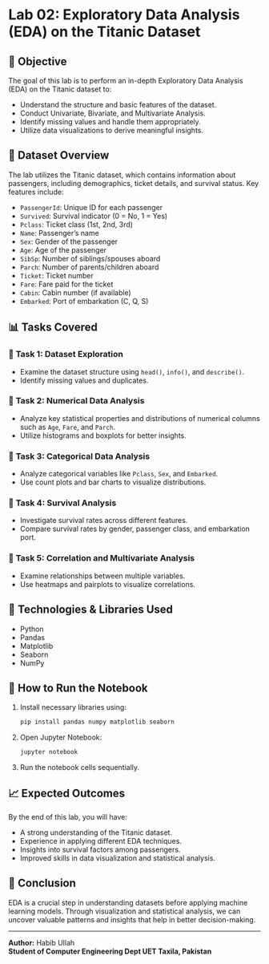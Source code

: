 # Lab 02: Exploratory Data Analysis (EDA) on the Titanic Dataset

## 📌 **Objective**

The goal of this lab is to perform an in-depth Exploratory Data Analysis (EDA) on the Titanic dataset to:

- Understand the structure and basic features of the dataset.
- Conduct Univariate, Bivariate, and Multivariate Analysis.
- Identify missing values and handle them appropriately.
- Utilize data visualizations to derive meaningful insights.

## 📂 **Dataset Overview**

The lab utilizes the Titanic dataset, which contains information about passengers, including demographics, ticket details, and survival status. Key features include:

- `PassengerId`: Unique ID for each passenger
- `Survived`: Survival indicator (0 = No, 1 = Yes)
- `Pclass`: Ticket class (1st, 2nd, 3rd)
- `Name`: Passenger’s name
- `Sex`: Gender of the passenger
- `Age`: Age of the passenger
- `SibSp`: Number of siblings/spouses aboard
- `Parch`: Number of parents/children aboard
- `Ticket`: Ticket number
- `Fare`: Fare paid for the ticket
- `Cabin`: Cabin number (if available)
- `Embarked`: Port of embarkation (C, Q, S)

## 📊 **Tasks Covered**

### 🔹 **Task 1: Dataset Exploration**

- Examine the dataset structure using `head()`, `info()`, and `describe()`.
- Identify missing values and duplicates.

### 🔹 **Task 2: Numerical Data Analysis**

- Analyze key statistical properties and distributions of numerical columns such as `Age`, `Fare`, and `Parch`.
- Utilize histograms and boxplots for better insights.

### 🔹 **Task 3: Categorical Data Analysis**

- Analyze categorical variables like `Pclass`, `Sex`, and `Embarked`.
- Use count plots and bar charts to visualize distributions.

### 🔹 **Task 4: Survival Analysis**

- Investigate survival rates across different features.
- Compare survival rates by gender, passenger class, and embarkation port.

### 🔹 **Task 5: Correlation and Multivariate Analysis**

- Examine relationships between multiple variables.
- Use heatmaps and pairplots to visualize correlations.

## 📌 **Technologies & Libraries Used**

- Python
- Pandas
- Matplotlib
- Seaborn
- NumPy

## 🚀 **How to Run the Notebook**

1. Install necessary libraries using:
   ```bash
   pip install pandas numpy matplotlib seaborn
   ```
2. Open Jupyter Notebook:
   ```bash
   jupyter notebook
   ```
3. Run the notebook cells sequentially.

## 📈 **Expected Outcomes**

By the end of this lab, you will have:

- A strong understanding of the Titanic dataset.
- Experience in applying different EDA techniques.
- Insights into survival factors among passengers.
- Improved skills in data visualization and statistical analysis.

## 📜 **Conclusion**

EDA is a crucial step in understanding datasets before applying machine learning models. Through visualization and statistical analysis, we can uncover valuable patterns and insights that help in better decision-making.

---

**Author:** Habib Ullah\
**Student of Computer Engineering Dept UET Taxila, Pakistan**

